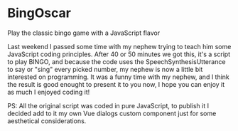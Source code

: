 # BingOscar
Play the classic bingo game with a JavaScript flavor

Last weekend I passed some time with my nephew trying to teach him some JavaScript coding principles.
After 40 or 50 minutes we got this, it's a script to play BINGO, and because the code uses
the SpeechSynthesisUtterance to say or "sing" every picked number, my nephew is now a little bit interested on programming.
It was a funny time with my nephew, and I think the result is good enought to present it to you now,
I hope you can enjoy it as much I enjoyed coding it!

PS: All the original script was coded in pure JavaScript, to publish it I decided add to it
my own Vue dialogs custom component just for some aesthetical considerations.
